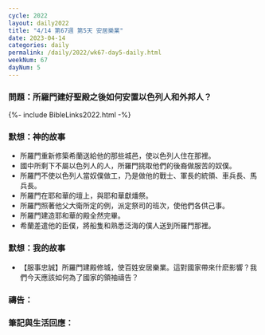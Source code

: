 ```yaml
---
cycle: 2022
layout: daily2022
title: "4/14 第67週 第5天 安居樂業"
date: 2023-04-14
categories: daily
permalink: /daily/2022/wk67-day5-daily.html
weekNum: 67
dayNum: 5
---
```


### 問題：所羅門建好聖殿之後如何安置以色列人和外邦人？
 
{%- include BibleLinks2022.html -%}

### 默想：神的故事
+ 所羅門重新修築希蘭送給他的那些城邑，使以色列人住在那裡。 
+ 國中所剩下不屬以色列人的人，所羅門挑取他們的後裔做服苦的奴僕。 
+ 所羅門不使以色列人當奴僕做工，乃是做他的戰士、軍長的統領、車兵長、馬兵長。 
+ 所羅門在耶和華的壇上，與耶和華獻燔祭。 
+ 所羅門照著他父大衛所定的例，派定祭司的班次，使他們各供己事。 
+ 所羅門建造耶和華的殿全然完畢。 
+ 希蘭差遣他的臣僕，將船隻和熟悉泛海的僕人送到所羅門那裡。 

### 默想：我的故事
+ 【服事忠誠】所羅門建殿修城，使百姓安居樂業。這對國家帶來什麽影響？我們今天應該如何為了國家的領袖禱告？ 

### 禱告：

### 筆記與生活回應：
